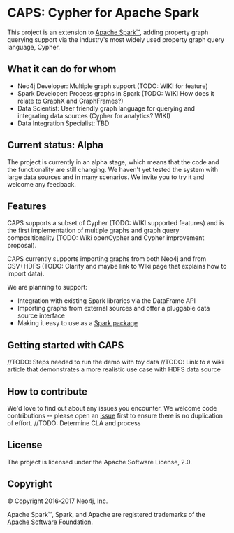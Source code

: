 # CAPS: Cypher for Apache Spark

This project is an extension to [Apache Spark™](https://spark.apache.org), adding property graph querying support via the industry's most widely used property graph query language, Cypher.

## What it can do for whom

- Neo4j Developer: Multiple graph support (TODO: WIKI for feature)
- Spark Developer: Process graphs in Spark (TODO: WIKI How does it relate to GraphX and GraphFrames?)
- Data Scientist: User friendly graph language for querying and integrating data sources (Cypher for analytics? WIKI)
- Data Integration Specialist: TBD

## Current status: Alpha

The project is currently in an alpha stage, which means that the code and the functionality are still changing. We haven't yet tested the system with large data sources and in many scenarios. We invite you to try it and welcome any feedback.

## Features

CAPS supports a subset of Cypher (TODO: WIKI supported features) and is the first implementation of multiple graphs and graph query compositionality (TODO: Wiki openCypher and Cypher improvement proposal).

CAPS currently supports importing graphs from both Neo4j and from CSV+HDFS (TODO: Clarify and maybe link to WIki page that explains how to import data).

We are planning to support:
- Integration with existing Spark libraries via the DataFrame API
- Importing graphs from external sources and offer a pluggable data source interface
- Making it easy to use as a [Spark package](https://spark-packages.org)

## Getting started with CAPS
//TODO: Steps needed to run the demo with toy data
//TODO: Link to a wiki article that demonstrates a more realistic use case with HDFS data source

## How to contribute

We'd love to find out about any issues you encounter. We welcome code contributions -- please open an [issue](https://github.com/neo-technology/cypher-for-apache-spark/issues) first to ensure there is no duplication of effort. //TODO: Determine CLA and process

## License

The project is licensed under the Apache Software License, 2.0.

## Copyright

© Copyright 2016-2017 Neo4j, Inc.

Apache Spark™, Spark, and Apache are registered trademarks of the [Apache Software Foundation](https://www.apache.org/).
